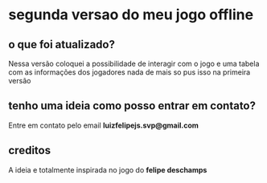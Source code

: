 # segunda versao do meu jogo offline

## o que foi atualizado? 
<p>
  Nessa versão coloquei a possibilidade de interagir com o jogo e uma tabela com as informações dos jogadores nada de mais so pus isso na primeira versão
</p>
<h2> tenho uma ideia como posso entrar em contato?</h2>
<p>
  Entre em contato pelo email <strong>luizfelipejs.svp@gmail.com</strong>
</p>
<h2>creditos</h2>
<p>
  A ideia e totalmente inspirada no jogo do <strong>felipe deschamps</strong>
</p>
